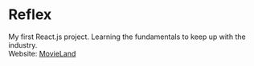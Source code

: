 # Reflex
My first React.js project. Learning the fundamentals to keep up with the industry.  
Website: [MovieLand](https://votommy.github.io/Reflex/)
